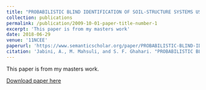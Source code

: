 ```yaml
---
title: "PROBABILISTIC BLIND IDENTIFICATION OF SOIL-STRUCTURE SYSTEMS USING EXTENDED KALMAN FILTER"
collection: publications
permalink: /publication/2009-10-01-paper-title-number-1
excerpt: 'This paper is from my masters work'
date: 2018-06-29
venue: '11NCEE'
paperurl: 'https://www.semanticscholar.org/paper/PROBABILISTIC-BLIND-IDENTIFICATION-OF-SYSTEMS-USING-Jabini-Mahsuli/ba1d28f8bf9fe279f89e54cc16a26e96a8c46c85'
citation: 'Jabini, A., M. Mahsuli, and S. F. Ghahari. "PROBABILISTIC BLIND IDENTIFICATION OF SOIL-STRUCTURE SYSTEMS USING EXTENDED KALMAN FILTER."'
---
```

This paper is from my masters work.

[Download paper here](https://www.11ncee.org/images/program/papers/11NCEE-000176.pdf)

<!-- Recommended citation: Jabini, A., M. Mahsuli, and S. F. Ghahari. "PROBABILISTIC BLIND IDENTIFICATION OF SOIL-STRUCTURE SYSTEMS USING EXTENDED KALMAN FILTER." <i>Proceedings of the 11th National Conference in Earthquake Engineering, Earthquake Engineering Research
Institute, Los Angeles, CA. 2018</i>. -->

